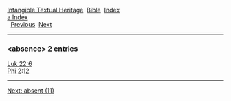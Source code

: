 [Intangible Textual Heritage](../../index)  [Bible](../index) 
[Index](index)   
[a Index](_a_)  
  [Previous](c00096)  [Next](c00098) 

------------------------------------------------------------------------

### &lt;absence&gt; 2 entries

[Luk 22:6](../kjv/luk022.htm#006)  
[Phi 2:12](../kjv/phi002.htm#012)  

------------------------------------------------------------------------

[Next: absent (11)](c00098)

